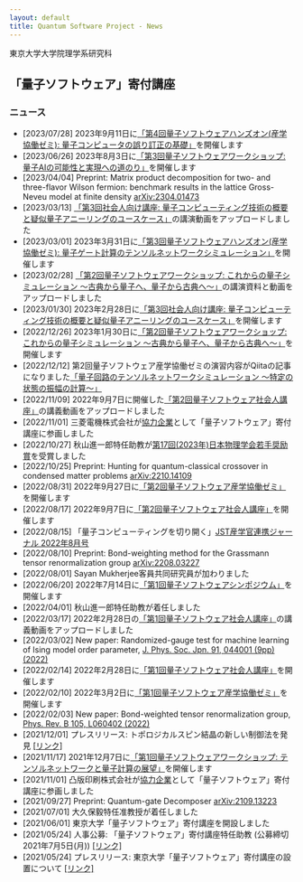 ```yaml
---
layout: default
title: Quantum Software Project - News
---
```


東京大学大学院理学系研究科
##  「量子ソフトウェア」寄付講座

### ニュース

* [2023/07/28] 2023年9月11日に[「第4回量子ソフトウェアハンズオン(産学協働ゼミ): 量子コンピュータの誤り訂正の基礎」](handson202309)を開催します
* [2023/06/26] 2023年8月3日に[「第3回量子ソフトウェアワークショップ: 量子AIの可能性と実現への道のり」](workshop202308)を開催します
* [2023/04/04] Preprint: Matrix product decomposition for two- and three-flavor Wilson fermion: benchmark results in the lattice Gross-Neveu model at finite density [arXiv:2304.01473](https://arxiv.org/abs/2304.01473)
* [2023/03/13] [「第3回社会人向け講座: 量子コンピューティング技術の概要と疑似量子アニーリングのユースケース」](openseminar202302)の講演動画をアップロードしました
* [2023/03/01] 2023年3月31日に[「第3回量子ソフトウェアハンズオン(産学協働ゼミ): 量子ゲート計算のテンソルネットワークシミュレーション」](joint202303)を開催します
* [2023/02/28] [「第2回量子ソフトウェアワークショップ: これからの量子シミュレーション 〜古典から量子へ、量子から古典へ〜」](workshop202301)の講演資料と動画をアップロードしました
* [2023/01/30] 2023年2月28日に[「第3回社会人向け講座: 量子コンピューティング技術の概要と疑似量子アニーリングのユースケース」](openseminar202302)を開催します
* [2022/12/26] 2023年1月30日に[「第2回量子ソフトウェアワークショップ: これからの量子シミュレーション 〜古典から量子へ、量子から古典へ〜」](workshop202301)を開催します
* [2022/12/12] 第2回量子ソフトウェア産学協働ゼミの演習内容がQiitaの記事になりました[「量子回路のテンソルネットワークシミュレーション 〜特定の状態の振幅の計算〜」](https://qiita.com/kazuo_watanabe/items/97a30806f40386cb8e7f)
* [2022/11/09] 2022年9月7日に開催した[「第2回量子ソフトウェア社会人講座」](openseminar202209)の講義動画をアップロードしました
* [2022/11/01] 三菱電機株式会社が[協力企業](sponsor)として「量子ソフトウェア」寄付講座に参画しました
* [2022/10/27] 秋山進一郎特任助教が[第17回(2023年)日本物理学会若手奨励賞](https://www.jps.or.jp/activities/awards/jusyosya/wakate2023.php)を受賞しました 
* [2022/10/25] Preprint: Hunting for quantum-classical crossover in condensed matter problems [arXiv:2210.14109](https://arxiv.org/abs/2210.14109)
* [2022/08/31] 2022年9月27日に[「第2回量子ソフトウェア産学協働ゼミ」](joint202209)を開催します
* [2022/08/17] 2022年9月7日に[「第2回量子ソフトウェア社会人講座」](openseminar202209)を開催します
* [2022/08/15] 「量子コンピューティングを切り開く」[JST産学官連携ジャーナル 2022年8月号](https://www.jst.go.jp/tt/journal/journal_contents/2022/08/2208-04_article.html)
* [2022/08/10] Preprint: Bond-weighting method for the Grassmann tensor renormalization group [arXiv:2208.03227](https://arxiv.org/abs/2208.03227)
* [2022/08/01] Sayan Mukherjee客員共同研究員が加わりました
* [2022/06/20] 2022年7月14日に[「第1回量子ソフトウェアシンポジウム」](symposium202207)を開催します
* [2022/04/01] 秋山進一郎特任助教が着任しました
* [2022/03/17] 2022年2月28日の[「第1回量子ソフトウェア社会人講座」](openseminar202202)の講義動画をアップロードしました
* [2022/03/02] New paper: Randomized-gauge test for machine learning of Ising model order parameter, [J. Phys. Soc. Jpn. 91, 044001 (9pp) (2022)](http://dx.doi.org/10.7566/JPSJ.91.044001)
* [2022/02/14] 2022年2月28日に[「第1回量子ソフトウェア社会人講座」](openseminar202202)を開催します
* [2022/02/10] 2022年3月2日に[「第1回量子ソフトウェア産学協働ゼミ」](joint202203)を開催します
* [2022/02/03] New paper: Bond-weighted tensor renormalization group, [Phys. Rev. B 105, L060402 (2022)](http://dx.doi.org/10.1103/PhysRevB.105.L060402)
* [2021/12/01] プレスリリース: トポロジカルスピン結晶の新しい制御法を発見 [[リンク]](https://www.s.u-tokyo.ac.jp/ja/press/2021/7662/)
* [2021/11/17] 2021年12月7日に[「第1回量子ソフトウェアワークショップ: テンソルネットワークと量子計算の展望」](workshop202112)を開催します
*  [2021/11/01] 凸版印刷株式会社が[協力企業](sponser)として「量子ソフトウェア」寄付講座に参画しました
* [2021/09/27] Preprint: Quantum-gate Decomposer [arXiv:2109.13223](http://arxiv.org/abs/2109.13223)
* [2021/07/01] 大久保毅特任准教授が着任しました
* [2021/06/01] 東京大学「量子ソフトウェア」寄付講座を開設しました
* [2021/05/24] 人事公募: 「量子ソフトウェア」寄付講座特任助教 (公募締切 2021年7月5日(月)) [[リンク]](https://www.s.u-tokyo.ac.jp/ja/recruit/?id=1261)
* [2021/05/24] プレスリリース: 東京大学「量子ソフトウェア」寄付講座の設置について [[リンク]](https://www.s.u-tokyo.ac.jp/ja/press/2021/7387/)
